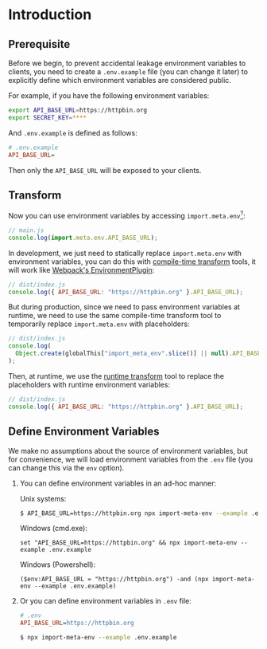 # Introduction

## Prerequisite

Before we begin, to prevent accidental leakage environment variables to clients, you need to create a `.env.example` file (you can change it later) to explicitly define which environment variables are considered public.

For example, if you have the following environment variables:

```bash
export API_BASE_URL=https://httpbin.org
export SECRET_KEY=****
```

And `.env.example` is defined as follows:

```ini
# .env.example
API_BASE_URL=
```

Then only the `API_BASE_URL` will be exposed to your clients.

## Transform

Now you can use environment variables by accessing `import.meta.env`[<sup>?</sup>](/guide/faq/why-use-import-meta.html):

```js
// main.js
console.log(import.meta.env.API_BASE_URL);
```

In development, we just need to statically replace `import.meta.env` with environment variables, you can do this with [compile-time transform](/guide/getting-started/compile-time-transform.html) tools, it will work like [Webpack's EnvironmentPlugin](https://webpack.js.org/plugins/environment-plugin/):

```js
// dist/index.js
console.log({ API_BASE_URL: "https://httpbin.org" }.API_BASE_URL);
```

But during production, since we need to pass environment variables at runtime, we need to use the same compile-time transform tool to temporarily replace `import.meta.env` with placeholders:

```js
// dist/index.js
console.log(
  Object.create(globalThis["import_meta_env".slice()] || null).API_BASE_URL
);
```

Then, at runtime, we use the [runtime transform](/guide/getting-started/runtime-transform.html) tool to replace the placeholders with runtime environment variables:

```js
// dist/index.js
console.log({ API_BASE_URL: "https://httpbin.org" }.API_BASE_URL);
```

## Define Environment Variables

We make no assumptions about the source of environment variables, but for convenience, we will load environment variables from the `.env` file (you can change this via the `env` option).

1. You can define environment variables in an ad-hoc manner:

   Unix systems:

   ```bash
   $ API_BASE_URL=https://httpbin.org npx import-meta-env --example .env.example
   ```

   Windows (cmd.exe):

   ```
   set "API_BASE_URL=https://httpbin.org" && npx import-meta-env --example .env.example
   ```

   Windows (Powershell):

   ```
   ($env:API_BASE_URL = "https://httpbin.org") -and (npx import-meta-env --example .env.example)
   ```

2. Or you can define environment variables in `.env` file:

   ```ini
   # .env
   API_BASE_URL=https://httpbin.org
   ```

   ```bash
   $ npx import-meta-env --example .env.example
   ```
